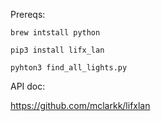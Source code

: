 Prereqs:

```brew intstall python```

```pip3 install lifx_lan```

```pyhton3 find_all_lights.py```

API doc:

https://github.com/mclarkk/lifxlan

